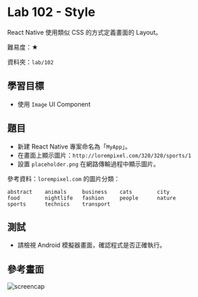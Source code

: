 # Lab 102 - Style

React Native 使用類似 CSS 的方式定義畫面的 Layout。

難易度：★

資料夾：`lab/102`

## 學習目標

* 使用 `Image` UI Component

## 題目

* 新建 React Native 專案命名為「`MyApp`」。
* 在畫面上顯示圖片：`http://lorempixel.com/320/320/sports/1`
* 設置 `placeholder.png` 在網路傳輸過程中顯示圖片。


參考資料：`lorempixel.com` 的圖片分類：

```
abstract    animals     business    cats        city
food        nightlife   fashion     people      nature
sports      technics    transport
```

## 測試

* 請檢視 Android 模擬器畫面，確認程式是否正確執行。

## 參考畫面

![screencap](/preview/lab/102/screencap.png)